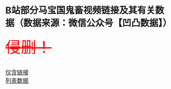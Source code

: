 # B站部分马宝国鬼畜视频链接及其有关数据（数据来源：微信公众号【凹凸数据】）
<font size=7 face=黑体 color=red>~~侵删！~~</font><br>
<br>
<br>
<font size=4><a href=links.md target="_blank">仅含链接</a><br>
<a href=whole_data.md target="_blank">列表数据</a><br>
</font>